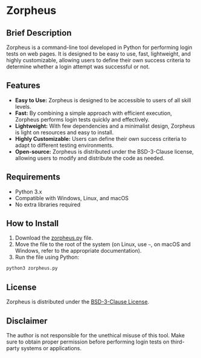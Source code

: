 # Zorpheus

## Brief Description
Zorpheus is a command-line tool developed in Python for performing login tests on web pages. It is designed to be easy to use, fast, lightweight, and highly customizable, allowing users to define their own success criteria to determine whether a login attempt was successful or not.

## Features
- **Easy to Use:** Zorpheus is designed to be accessible to users of all skill levels.
- **Fast:** By combining a simple approach with efficient execution, Zorpheus performs login tests quickly and effectively.
- **Lightweight:** With few dependencies and a minimalist design, Zorpheus is light on resources and easy to install.
- **Highly Customizable:** Users can define their own success criteria to adapt to different testing environments.
- **Open-source:** Zorpheus is distributed under the BSD-3-Clause license, allowing users to modify and distribute the code as needed.

## Requirements
- Python 3.x
- Compatible with Windows, Linux, and macOS
- No extra libraries required

## How to Install
1. Download the [zorpheus.py](https://raw.githubusercontent.com/simplyYan/Zorpheus/main/zorpheus.py) file.
2. Move the file to the root of the system (on Linux, use `~`, on macOS and Windows, refer to the appropriate documentation).
3. Run the file using Python:

```bash
python3 zorpheus.py
```

## License
Zorpheus is distributed under the [BSD-3-Clause License](LICENSE).

## Disclaimer
The author is not responsible for the unethical misuse of this tool. Make sure to obtain proper permission before performing login tests on third-party systems or applications.
